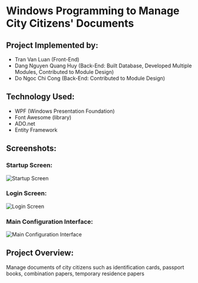 # Windows Programming to Manage City Citizens' Documents

## Project Implemented by:

- Tran Van Luan (Front-End)
- Dang Nguyen Quang Huy (Back-End: Built Database, Developed Multiple Modules, Contributed to Module Design)
- Do Ngoc Chi Cong (Back-End: Contributed to Module Design)


## Technology Used:

- WPF (Windows Presentation Foundation)
- Font Awesome (library)
- ADO.net
- Entity Framework

## Screenshots:

### Startup Screen:
![Startup Screen](https://github.com/ZeusCoderBE/Manage-city-citizens-paperwork/assets/117000361/6a338efb-b6d9-405c-8a61-2f38a17e25dc)

### Login Screen:
![Login Screen](https://github.com/ZeusCoderBE/Manage-city-citizens-paperwork/assets/117000361/10add3f7-41e4-4756-bb44-cdf2bb1245f6)

### Main Configuration Interface:
![Main Configuration Interface](https://github.com/ZeusCoderBE/Manage-city-citizens-paperwork/assets/117000361/864edec1-14ae-4d3a-8c27-ad1819346661)

## Project Overview:

Manage documents of city citizens such as identification cards, passport books, combination papers, temporary residence papers
